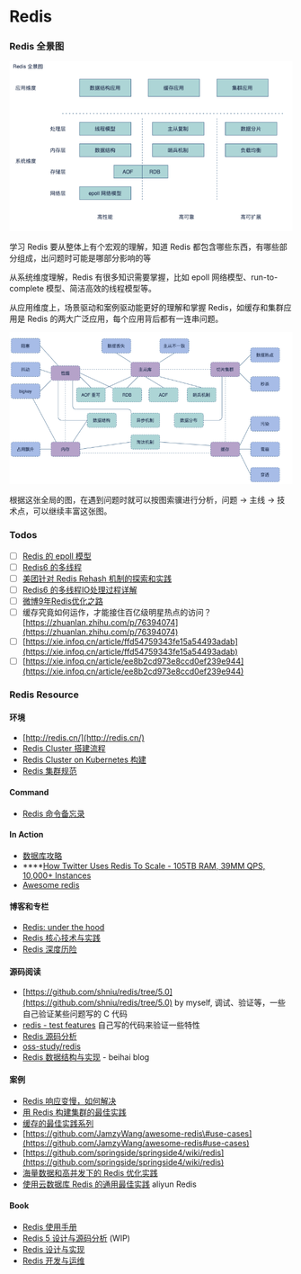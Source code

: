 # Redis

### Redis 全景图

![](../../.gitbook/assets/image%20%2859%29.png)

学习 Redis 要从整体上有个宏观的理解，知道 Redis 都包含哪些东西，有哪些部分组成，出问题时可能是哪部分影响的等

从系统维度理解，Redis 有很多知识需要掌握，比如 epoll 网络模型、run-to-complete 模型、简洁高效的线程模型等。

从应用维度上，场景驱动和案例驱动能更好的理解和掌握 Redis，如缓存和集群应用是 Redis 的两大广泛应用，每个应用背后都有一连串问题。

![](../../.gitbook/assets/image%20%2858%29.png)

根据这张全局的图，在遇到问题时就可以按图索骥进行分析，问题 -&gt; 主线 -&gt; 技术点，可以继续丰富这张图。

### Todos

* [ ] [Redis 的 epoll 模型](https://xie.infoq.cn/article/628ae27da9ccb37d2900e8ef4)
* [ ] [Redis6 的多线程](https://xie.infoq.cn/article/91ab6a27e9bca957cab2d1819)
* [ ] [美团针对 Redis Rehash 机制的探索和实践](https://www.cnblogs.com/meituantech/p/9376472.html)
* [ ] [Redis6 的多线程IO处理过程详解](https://zhuanlan.zhihu.com/p/144805500)
* [ ] [微博9年Redis优化之路](https://www.infoq.cn/article/bpdipUY0QM4ilMZbjbS1)
* [ ] 缓存究竟如何运作，才能接住百亿级明星热点的访问？[https://zhuanlan.zhihu.com/p/76394074](https://zhuanlan.zhihu.com/p/76394074)
* [ ] [https://xie.infoq.cn/article/ffd54759343fe15a54493adab](https://xie.infoq.cn/article/ffd54759343fe15a54493adab)
* [ ] [https://xie.infoq.cn/article/ee8b2cd973e8ccd0ef239e944](https://xie.infoq.cn/article/ee8b2cd973e8ccd0ef239e944)

### Redis Resource

#### 环境

* [http://redis.cn/](http://redis.cn/)
* [Redis Cluster 搭建流程](https://github.com/shniu/cloud-native-infrastructure/tree/master/middleware/redis-cluster)
* [Redis Cluster on Kubernetes 构建](https://github.com/shniu/cloud-native-infrastructure/tree/master/minikube-dev-env/resources/redis-cluster)
* [Redis 集群规范](http://redis.cn/topics/cluster-spec.html)

#### Command

* [Redis 命令备忘录](https://cheatography.com/tasjaevan/cheat-sheets/redis/)

#### In Action

* [数据库攻略](https://time.geekbang.org/column/article/10301)
* \*\*\*\*[How Twitter Uses Redis To Scale - 105TB RAM, 39MM QPS, 10,000+ Instances ](http://highscalability.com/blog/2014/9/8/how-twitter-uses-redis-to-scale-105tb-ram-39mm-qps-10000-ins.html)
* [Awesome redis](https://github.com/JamzyWang/awesome-redis)

#### 博客和专栏

* [Redis: under the hood](https://www.pauladamsmith.com/articles/redis-under-the-hood.html#redis-under-the-hood)
* [Redis 核心技术与实践](https://time.geekbang.org/column/article/268247)
* [Redis 深度历险](https://juejin.cn/book/6844733724618129422/section/6844733724660072461)

#### 源码阅读

* [https://github.com/shniu/redis/tree/5.0](https://github.com/shniu/redis/tree/5.0) by myself, 调试、验证等，一些自己验证某些问题写的 C 代码
* [redis - test features](https://github.com/shniu/redis/tree/5.0/test_features)  自己写的代码来验证一些特性
* [Redis 源码分析](http://bbs.redis.cn/forum.php?mod=viewthread&tid=545)
* [oss-study/redis](https://github.com/oss-study/redis)
* [Redis 数据结构与实现](https://wingsxdu.com/post/database/redis/struct/#gsc.tab=0) - beihai blog

#### 案例

* [Redis 响应变慢，如何解决](https://time.geekbang.org/column/article/78984)
* [用 Redis 构建集群的最佳实践](https://time.geekbang.org/column/article/217590)
* [缓存的最佳实践系列](https://time.geekbang.org/column/article/149899)
* [https://github.com/JamzyWang/awesome-redis\#use-cases](https://github.com/JamzyWang/awesome-redis#use-cases)
* [https://github.com/springside/springside4/wiki/redis](https://github.com/springside/springside4/wiki/redis) 
* [海量数据和高并发下的 Redis 优化实践](https://juejin.cn/post/6844903873216249863#heading-0)
* [使用云数据库 Redis 的通用最佳实践](https://tech.antfin.com/docs/2/163173) aliyun Redis

#### Book

* [Redis 使用手册](https://weread.qq.com/web/reader/75732070719551157574079)
* [Redis 5 设计与源码分析](https://weread.qq.com/web/reader/d36322207190b923d368a9akc81322c012c81e728d9d180)   \(WIP\)
* [Redis 设计与实现](https://weread.qq.com/web/reader/d35323e0597db0d35bd957bkc81322c012c81e728d9d180)
* [Redis 开发与运维](https://weread.qq.com/web/reader/439327a0811e1aa5dg0166fd)



